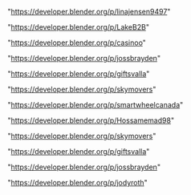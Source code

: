 "https://developer.blender.org/p/linajensen9497"

"https://developer.blender.org/p/LakeB2B"

"https://developer.blender.org/p/casinoo"

"https://developer.blender.org/p/jossbrayden"

"https://developer.blender.org/p/giftsvalla"

"https://developer.blender.org/p/skymovers"

"https://developer.blender.org/p/smartwheelcanada"

"https://developer.blender.org/p/Hossamemad98"

 
"https://developer.blender.org/p/skymovers"


"https://developer.blender.org/p/giftsvalla"


"https://developer.blender.org/p/jossbrayden"


"https://developer.blender.org/p/jodyroth"


 
